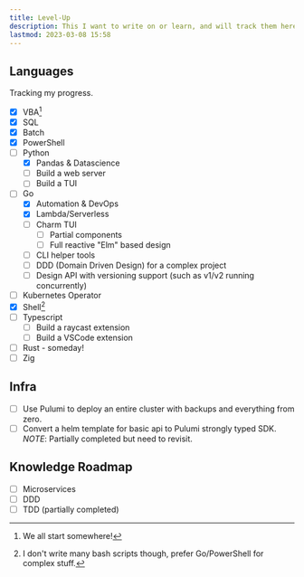 ```yaml
---
title: Level-Up
description: This I want to write on or learn, and will track them here.
lastmod: 2023-03-08 15:58
---
```


## Languages

Tracking my progress.

- [x] VBA[^vba]<br/>
- [x] SQL<br/>
- [x] Batch<br/>
- [x] PowerShell<br/>
- [ ] Python<br/>
  - [x] Pandas & Datascience<br/>
  - [ ] Build a web server<br/>
  - [ ] Build a TUI<br/>

- [ ] Go<br/>
  - [x] Automation & DevOps<br/>
  - [x] Lambda/Serverless<br/>
  - [ ] Charm TUI<br/>
    - [ ] Partial components<br/>
    - [ ] Full reactive "Elm" based design<br/>
  - [ ] CLI helper tools<br/>
  - [ ] DDD (Domain Driven Design) for a complex project<br/>
  - [ ] Design API with versioning support (such as v1/v2 running concurrently)<br/>

- [ ] Kubernetes Operator<br/>
- [x] Shell[^shell]<br/>
- [ ] Typescript<br/>
  - [ ] Build a raycast extension<br/>
  - [ ] Build a VSCode extension<br/>

- [ ] Rust - someday!<br/>
- [ ] Zig<br/>

## Infra

- [ ] Use Pulumi to deploy an entire cluster with backups and everything from zero.<br/>
- [ ] Convert a helm template for basic api to Pulumi strongly typed SDK. _NOTE_: Partially completed but need to revisit.<br/>

## Knowledge Roadmap

- [ ] Microservices<br/>
- [ ] DDD<br/>
- [ ] TDD (partially completed)<br/>

[^vba]: We all start somewhere!
[^shell]: I don't write many bash scripts though, prefer Go/PowerShell for complex stuff.
